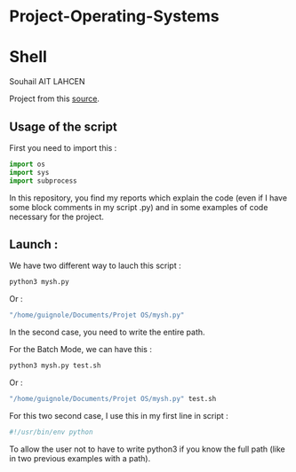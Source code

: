 # Project-Operating-Systems
# Shell

Souhail AIT LAHCEN 

Project from this [source](https://vqhuy.github.io/teaching/linux/project).

## Usage of the script

First you need to import this :

```py
import os
import sys
import subprocess
```

In this repository, you find my reports which explain the code (even if I have some block comments in my script .py) and in some examples of code necessary for the project.

## Launch :

We have two different way to lauch this script :

```bash
python3 mysh.py
```

Or :

```bash
"/home/guignole/Documents/Projet OS/mysh.py"
```
In the second case, you need to write the entire path.

For the Batch Mode, we can have this :

```bash
python3 mysh.py test.sh
```

Or :

```bash
"/home/guignole/Documents/Projet OS/mysh.py" test.sh
```

For this two second case, I use this in my first line in script :

```py
#!/usr/bin/env python
```
To allow the user not to have to write python3 if you know the full path (like in two previous examples with a path).
